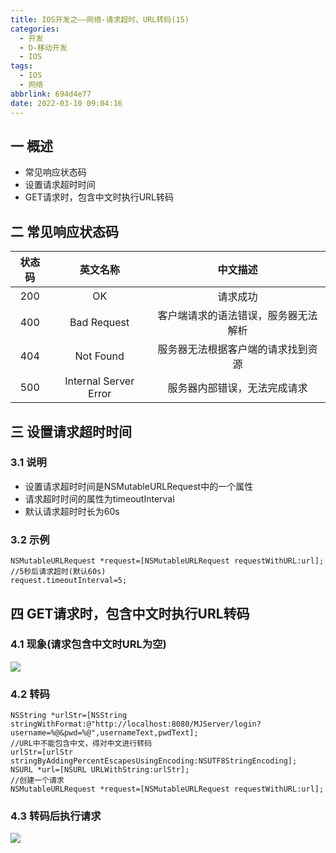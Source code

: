 ```yaml
---
title: IOS开发之——网络-请求超时、URL转码(15)
categories:
  - 开发
  - D-移动开发
  - IOS
tags:
  - IOS
  - 网络
abbrlink: 694d4e77
date: 2022-03-10 09:04:16
---
```

## 一 概述

* 常见响应状态码
* 设置请求超时时间
* GET请求时，包含中文时执行URL转码

<!--more-->

## 二 常见响应状态码

| 状态码 |       英文名称        |               中文描述               |
| :----: | :-------------------: | :----------------------------------: |
|  200   |          OK           |               请求成功               |
|  400   |      Bad Request      | 客户端请求的语法错误，服务器无法解析 |
|  404   |       Not Found       |  服务器无法根据客户端的请求找到资源  |
|  500   | Internal Server Error |     服务器内部错误，无法完成请求     |

## 三 设置请求超时时间

### 3.1 说明

* 设置请求超时时间是NSMutableURLRequest中的一个属性
* 请求超时时间的属性为timeoutInterval
* 默认请求超时时长为60s

### 3.2 示例

```
NSMutableURLRequest *request=[NSMutableURLRequest requestWithURL:url];
//5秒后请求超时(默认60s)
request.timeoutInterval=5;
```

## 四 GET请求时，包含中文时执行URL转码

### 4.1 现象(请求包含中文时URL为空)

![][1]

### 4.2 转码

```
NSString *urlStr=[NSString stringWithFormat:@"http://localhost:8080/MJServer/login?username=%@&pwd=%@",usernameText,pwdText];
//URL中不能包含中文，得对中文进行转码
urlStr=[urlStr stringByAddingPercentEscapesUsingEncoding:NSUTF8StringEncoding];
NSURL *url=[NSURL URLWithString:urlStr];
//创建一个请求
NSMutableURLRequest *request=[NSMutableURLRequest requestWithURL:url];
```

### 4.3 转码后执行请求
![][2]



[1]:https://raw.githubusercontent.com/PGzxc/CDN/master/blog-ios/ios-http-request-url-nil.png
[2]:https://raw.githubusercontent.com/PGzxc/CDN/master/blog-ios/ios-http-request-url-encoding.png